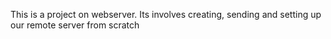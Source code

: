 This is a project on webserver. Its involves creating, sending and setting up our remote server from scratch
